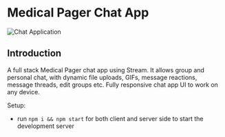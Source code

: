 # Medical Pager Chat App

![Chat Application](https://i.ibb.co/hsvcw4V/image.png)

## Introduction

A full stack Medical Pager chat app using Stream. It allows group and personal chat, with dynamic file uploads, GIFs, message reactions, message threads, edit groups etc. Fully responsive chat app UI to work on any device.

Setup:

- run `npm i && npm start` for both client and server side to start the development server
